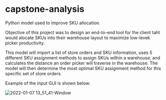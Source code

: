 # capstone-analysis


Python model used to improve SKU allocation. 

Objective of this project was to design an end-to-end tool for the client taht would alocate SKUs into their warehouse layout to maximize low-levek picker productivity.


This model will import a list of store orders and SKU information, uses 5 different SKU assignment methods to assign SKUs within a warehouse, and calculates the distance an order picker will traverse in the warehouse. The model will then determine the most optimal SKU assignment method for this specific set of store orders.

Example of the input GUI is shown below:

![2022-01-07 13_51_41-Window](https://user-images.githubusercontent.com/33363377/148592808-86fb47ba-f088-4f89-bf82-4751d090c9c2.png)
